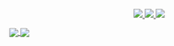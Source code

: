 <p align="center">
  <a href="https://twitter.com/asawgi">
    <img src="https://img.shields.io/twitter/follow/asawgi?style=for-the-badge&label=%40zuramai&logo=twitter&logoColor=00AEFF&labelColor=black&color=7fff00">
  </a>
  <a href="https://www.linkedin.com/in/ahmad-saugi/">
    <img src="https://img.shields.io/badge/-ahmad%20saugi-blue?style=for-the-badge&logo=Linkedin&logoColor=00AEFF&labelColor=black&color=black">
  </a>
  <a href="mailto:saugi.dev@gmail.com">
    <img src="https://img.shields.io/badge/saugi.dev@gmail.com-0078D4?style=for-the-badge&logo=Microsoft-Outlook&logoColor=00AEFF&labelColor=black&color=black">
  </a>
</p>

<a href="https://github.com/zuramai">
  <img align="center" src="https://github-readme-stats.vercel.app/api?username=zuramai&count_private=true&show_icons=true&theme=chartreuse-dark" />
</a>
<a href="https://github.com/zuramai">
  <img align="center" src="https://github-readme-stats.vercel.app/api/top-langs/?username=zuramai&layout=compact&theme=chartreuse-dark&langs_count=8" />
</a>
